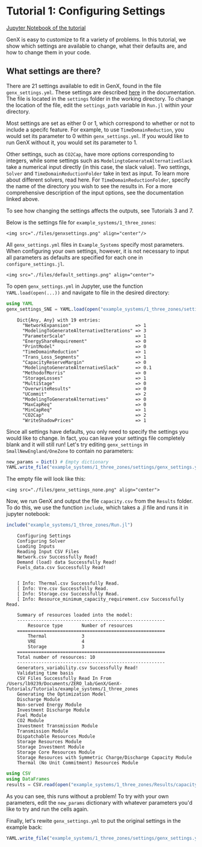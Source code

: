 # Tutorial 1: Configuring Settings

[Jupyter Notebook of the tutorial](https://github.com/GenXProject/GenX-Tutorials/blob/main/Tutorials/Tutorial_1_Configuring_Settings.ipynb)

GenX is easy to customize to fit a variety of problems. In this tutorial, we show which settings are available to change, what their defaults are, and how to change them in your code.

## What settings are there?

There are 21 settings available to edit in GenX, found in the file `genx_settings.yml`. These settings are described <a href="https://genxproject.github.io/GenX/dev/data_documentation/" target="_blank">here</a> in the documentation. The file is located in the `settings` folder in the working directory. To change the location of the file, edit the `settings_path` variable in `Run.jl` within your directory.

Most settings are set as either 0 or 1, which correspond to whether or not to include a specifc feature. For example, to use `TimeDomainReduction`, you would set its parameter to 0 within `genx_settings.yml`. If you would like to run GenX without it, you would set its parameter to 1.

Other settings, such as `CO2Cap`, have more options corresponding to integers, while some settings such as `ModelingtoGenerateAlternativeSlack` take a numerical input directly (in this case, the slack value). Two settings, `Solver` and `TimeDomainReductionFolder` take in text as input. To learn more about different solvers, read here. For `TimeDomainReductionFolder`, specify the name of the directory you wish to see the results in. For a more comprehensive description of the input options, see the documentation linked above.

To see how changing the settings affects the outputs, see Tutorials 3 and 7.

Below is the settings file for `example_systems/1_three_zones`:

```@raw html
<img src="./files/genxsettings.png" align="center"/>
```

All `genx_settings.yml` files in `Example_Systems` specify most parameters. When configuring your own settings, however, it is not necessary to input all parameters as defaults are specified for each one in `configure_settings.jl`.

```@raw html
<img src="./files/default_settings.png" align="center">
```

To open `genx_settings.yml` in Jupyter, use the function `YAML.load(open(...))` and navigate to file in the desired directory:


```julia
using YAML
genx_settings_SNE = YAML.load(open("example_systems/1_three_zones/settings/genx_settings.yml"))
```

```
    Dict{Any, Any} with 19 entries:
      "NetworkExpansion"                        => 1
      "ModelingToGenerateAlternativeIterations" => 3
      "ParameterScale"                          => 1
      "EnergyShareRequirement"                  => 0
      "PrintModel"                              => 0
      "TimeDomainReduction"                     => 1
      "Trans_Loss_Segments"                     => 1
      "CapacityReserveMargin"                   => 0
      "ModelingtoGenerateAlternativeSlack"      => 0.1
      "MethodofMorris"                          => 0
      "StorageLosses"                           => 1
      "MultiStage"                              => 0
      "OverwriteResults"                        => 0
      "UCommit"                                 => 2
      "ModelingToGenerateAlternatives"          => 0
      "MaxCapReq"                               => 0
      "MinCapReq"                               => 1
      "CO2Cap"                                  => 2
      "WriteShadowPrices"                       => 1
```


Since all settings have defaults, you only need to specify the settings you would like to change. In fact, you can leave your settings file completely blank and it will still run! Let's try editing `genx_settings` in `SmallNewEngland/OneZone` to contain no parameters:


```julia
new_params = Dict() # Empty dictionary
YAML.write_file("example_systems/1_three_zones/settings/genx_settings.yml", new_params)
```

The empty file will look like this:

```@raw html
<img src="./files/genx_settings_none.png" align="center">
```

Now, we run GenX and output the file `capacity.csv` from the `Results` folder. To do this, we use the function `include`, which takes a .jl file and runs it in jupyter notebook:


```julia
include("example_systems/1_three_zones/Run.jl")
```

```
    Configuring Settings
    Configuring Solver
    Loading Inputs
    Reading Input CSV Files
    Network.csv Successfully Read!
    Demand (load) data Successfully Read!
    Fuels_data.csv Successfully Read!


    [ Info: Thermal.csv Successfully Read.
    [ Info: Vre.csv Successfully Read.
    [ Info: Storage.csv Successfully Read.
    [ Info: Resource_minimum_capacity_requirement.csv Successfully Read.

    Summary of resources loaded into the model:
    -------------------------------------------------------
    	Resource type 		Number of resources
    =======================================================
    	Thermal        		3
    	VRE            		4
    	Storage        		3
    =======================================================
    Total number of resources: 10
    -------------------------------------------------------
    Generators_variability.csv Successfully Read!
    Validating time basis
    CSV Files Successfully Read In From /Users/lb9239/Documents/ZERO_lab/GenX/GenX-Tutorials/Tutorials/example_systems/1_three_zones
    Generating the Optimization Model
    Discharge Module
    Non-served Energy Module
    Investment Discharge Module
    Fuel Module
    CO2 Module
    Investment Transmission Module
    Transmission Module
    Dispatchable Resources Module
    Storage Resources Module
    Storage Investment Module
    Storage Core Resources Module
    Storage Resources with Symmetric Charge/Discharge Capacity Module
    Thermal (No Unit Commitment) Resources Module
```


```julia
using CSV
using DataFrames
results = CSV.read(open("example_systems/1_three_zones/Results/capacity.csv"),DataFrame)
```

As you can see, this runs without a problem! To try with your own parameters, edit the `new_params` dictionary with whatever parameters you'd like to try and run the cells again.

Finally, let's rewite `genx_settings.yml` to put the original settings in the example back: 


```julia
YAML.write_file("example_systems/1_three_zones/settings/genx_settings.yml", genx_settings_SNE)
```
